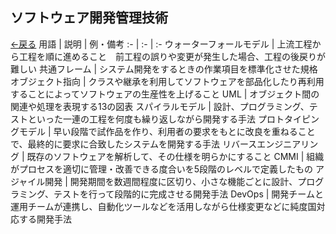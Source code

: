 ## ソフトウェア開発管理技術
[←戻る](README.md)
用語 | 説明 | 例・備考
:- | :- | :-
ウォーターフォールモデル | 上流工程から工程を順に進めること　前工程の誤りや変更が発生した場合、工程の後戻りが難しい
共通フレーム | システム開発をするときの作業項目を標準化させた規格
オブジェクト指向 | クラスや継承を利用してソフトウェアを部品化したり再利用することによってソフトウェアの生産性を上げること
UML | オブジェクト間の関連や処理を表現する13の図表
スパイラルモデル | 設計、プログラミング、テストといった一連の工程を何度も繰り返しながら開発する手法
プロトタイピングモデル | 早い段階で試作品を作り、利用者の要求をもとに改良を重ねることで、最終的に要求に合致したシステムを開発する手法
リバースエンジニアリング | 既存のソフトウェアを解析して、その仕様を明らかにすること
CMMI | 組織がプロセスを適切に管理・改善できる度合いを5段階のレベルで定義したもの
アジャイル開発 | 開発期間を数週間程度に区切り、小さな機能ごとに設計、プログラミング、テストを行って段階的に完成させる開発手法
DevOps | 開発チームと運用チームが連携し、自動化ツールなどを活用しながら仕様変更などに純度国対応する開発手法